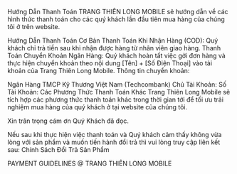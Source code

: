 Hướng Dẫn Thanh Toán
TRANG THIÊN LONG MOBILE sẽ hướng dẫn về các hình thức thanh toán cho các quý khách lần đầu tiên mua hàng của chúng tôi ở trên website.

Hướng Dẫn Thanh Toán Cơ Bản
Thanh Toán Khi Nhận Hàng (COD): Quý khách chỉ trả tiền sau khi nhận được hàng từ nhân viên giao hàng.
Thanh Toán Chuyển Khoản Ngân Hàng: Quý khách hoàn tất việc gởi đơn hàng và thực hiện chuyển khoản theo nội dung [Tên] + [Số Điện Thoại] vào tài khoản của Trang Thiên Long Mobile.
Thông tin chuyển khoản:

Ngân Hàng TMCP Kỹ Thương Việt Nam (Techcombank)
Chủ Tài Khoản: 
Số Tài Khoản: 
Các Phương Thức Thanh Toán Khác
Trang Thiên Long Mobile sẽ tích hợp các phương thức thanh toán khác trong thời gian tới để tối ưu trải nghiệm mua hàng của quý khách ở tại website của chúng tôi.

Xin trân trọng cám ơn Quý Khách đã đọc.

Nếu sau khi thực hiện việc thanh toán và Quý khách cảm thấy không vừa lòng với sản phẩm và muốn tiến hành đổi trả thì vui lòng truy cập liên kết sau: Chính Sách Đổi Trả Sản Phẩm

PAYMENT GUIDELINES @ TRANG THIÊN LONG MOBILE